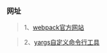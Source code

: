 ### 网址

> 1、[webpack官方网站](https://www.webpackjs.com/concepts/)

> 2、[yargs自定义命令行工具](https://zxljack.com/2019/03/yargs-base/)